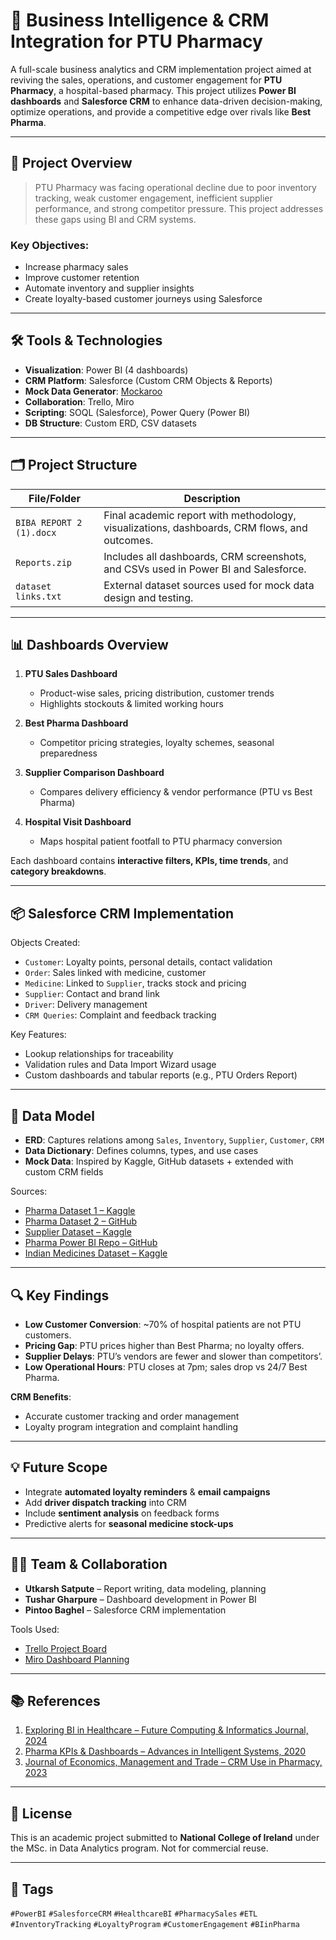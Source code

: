# 💊 Business Intelligence & CRM Integration for PTU Pharmacy

A full-scale business analytics and CRM implementation project aimed at reviving the sales, operations, and customer engagement for **PTU Pharmacy**, a hospital-based pharmacy. This project utilizes **Power BI dashboards** and **Salesforce CRM** to enhance data-driven decision-making, optimize operations, and provide a competitive edge over rivals like **Best Pharma**.

---

## 📌 Project Overview

> PTU Pharmacy was facing operational decline due to poor inventory tracking, weak customer engagement, inefficient supplier performance, and strong competitor pressure. This project addresses these gaps using BI and CRM systems.

### Key Objectives:
- Increase pharmacy sales
- Improve customer retention
- Automate inventory and supplier insights
- Create loyalty-based customer journeys using Salesforce

---

## 🛠️ Tools & Technologies

- **Visualization**: Power BI (4 dashboards)
- **CRM Platform**: Salesforce (Custom CRM Objects & Reports)
- **Mock Data Generator**: [Mockaroo](https://mockaroo.com)
- **Collaboration**: Trello, Miro
- **Scripting**: SOQL (Salesforce), Power Query (Power BI)
- **DB Structure**: Custom ERD, CSV datasets

---

## 🗂️ Project Structure

| File/Folder | Description |
|-------------|-------------|
| `BIBA REPORT 2 (1).docx` | Final academic report with methodology, visualizations, dashboards, CRM flows, and outcomes. |
| `Reports.zip` | Includes all dashboards, CRM screenshots, and CSVs used in Power BI and Salesforce. |
| `dataset links.txt` | External dataset sources used for mock data design and testing. |

---

## 📊 Dashboards Overview

1. **PTU Sales Dashboard**
   - Product-wise sales, pricing distribution, customer trends
   - Highlights stockouts & limited working hours

2. **Best Pharma Dashboard**
   - Competitor pricing strategies, loyalty schemes, seasonal preparedness

3. **Supplier Comparison Dashboard**
   - Compares delivery efficiency & vendor performance (PTU vs Best Pharma)

4. **Hospital Visit Dashboard**
   - Maps hospital patient footfall to PTU pharmacy conversion

Each dashboard contains **interactive filters, KPIs, time trends**, and **category breakdowns**.

---

## 📦 Salesforce CRM Implementation

Objects Created:
- `Customer`: Loyalty points, personal details, contact validation
- `Order`: Sales linked with medicine, customer
- `Medicine`: Linked to `Supplier`, tracks stock and pricing
- `Supplier`: Contact and brand link
- `Driver`: Delivery management
- `CRM Queries`: Complaint and feedback tracking

Key Features:
- Lookup relationships for traceability
- Validation rules and Data Import Wizard usage
- Custom dashboards and tabular reports (e.g., PTU Orders Report)

---

## 🧬 Data Model

- **ERD**: Captures relations among `Sales`, `Inventory`, `Supplier`, `Customer`, `CRM`
- **Data Dictionary**: Defines columns, types, and use cases
- **Mock Data**: Inspired by Kaggle, GitHub datasets + extended with custom CRM fields

Sources:
- [Pharma Dataset 1 – Kaggle](https://www.kaggle.com/datasets/shuvokumarbasak2030/drug-pharma-new-dataset)
- [Pharma Dataset 2 – GitHub](https://github.com/mcallara/pharma-sales-data)
- [Supplier Dataset – Kaggle](https://www.kaggle.com/datasets/snowyowl22/pharmacy-dataset)
- [Pharma Power BI Repo – GitHub](https://github.com/sssingh/pharmaceutical-sales-analysis-powerbi)
- [Indian Medicines Dataset – Kaggle](https://www.kaggle.com/datasets/shudhanshusingh/az-medicine-dataset-of-india)

---

## 🔍 Key Findings

- **Low Customer Conversion**: ~70% of hospital patients are not PTU customers.
- **Pricing Gap**: PTU prices higher than Best Pharma; no loyalty offers.
- **Supplier Delays**: PTU’s vendors are fewer and slower than competitors’.
- **Low Operational Hours**: PTU closes at 7pm; sales drop vs 24/7 Best Pharma.

**CRM Benefits**:
- Accurate customer tracking and order management
- Loyalty program integration and complaint handling

---

## 💡 Future Scope

- Integrate **automated loyalty reminders** & **email campaigns**
- Add **driver dispatch tracking** into CRM
- Include **sentiment analysis** on feedback forms
- Predictive alerts for **seasonal medicine stock-ups**

---

## 👨‍💻 Team & Collaboration

- **Utkarsh Satpute** – Report writing, data modeling, planning
- **Tushar Gharpure** – Dashboard development in Power BI
- **Pintoo Baghel** – Salesforce CRM implementation

Tools Used:
- [Trello Project Board](https://trello.com/invite/b/67d9c07ea14e349e7120df95/ATTI54fd50572ac999eaa998e86700650544D011C5E6/ptu-in-house-pharmacy-bi-ba-project)
- [Miro Dashboard Planning](https://miro.com/app/board/uXjVIWNeoZk=/?share_link_id=222356666989)

---

## 📚 References

1. [Exploring BI in Healthcare – Future Computing & Informatics Journal, 2024](https://www.sciencedirect.com/science/article/pii/S111086652400001X)
2. [Pharma KPIs & Dashboards – Advances in Intelligent Systems, 2020](https://www.researchgate.net/publication/338349285)
3. [Journal of Economics, Management and Trade – CRM Use in Pharmacy, 2023](https://journaljemt.com/index.php/JEMT/article/view/1258)

---

## 📘 License

This is an academic project submitted to **National College of Ireland** under the MSc. in Data Analytics program. Not for commercial reuse.

---

## 🔖 Tags

`#PowerBI` `#SalesforceCRM` `#HealthcareBI` `#PharmacySales` `#ETL` `#InventoryTracking` `#LoyaltyProgram` `#CustomerEngagement` `#BIinPharma`